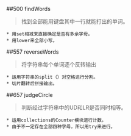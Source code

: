 ##500 findWords
>找到全部能用键盘其中一行就能打出的单词。

	* 用set相减来直接确定是否有多余字母。
	* 用lower来全部小写。

##557 reverseWords
> 将字符串每个单词逐个反转输出

	* 运用字符串的split（）对空格进行分割。
	* 切片翻转后拼接输出。

##657 judgeCircle
> 判断经过字符串中的UD和LR是否同时相等。

	* 运用collections的Counter模块进行计数。
	* 由于不一定存在全部四种字母，所以用try来进行。


